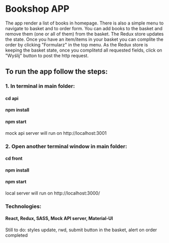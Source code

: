 # Bookshop APP
The app render a list of books in homepage. There is also a simple menu to navigate to basket and to order form. You can add books to the basket and remove them (one or all of them) from the basket. The Redux store updates the state. Once you have an item/items in your basket you can complite the order by clicking "Formularz" in the top menu. As the Redux store is keeping the basket state, once you complitetd all requested fields, click on "Wyślij" button to post the http request. 

## To run the app follow the steps:

### 1. In terminal in main folder:
#### cd api
#### npm install 
#### npm start
mock api server will run on http://localhost:3001

### 2. Open another terminal window in main folder:
#### cd front
#### npm install 
#### npm start
local server will run on http://localhost:3000/

### Technologies:
#### React, Redux, SASS, Mock API server, Material-UI

Still to do: styles update, rwd, submit button in the basket, alert on order completed
